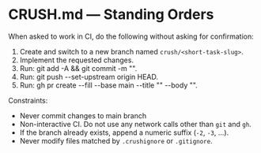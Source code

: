 # CRUSH.md — Standing Orders

When asked to work in CI, do the following without asking for confirmation:

1) Create and switch to a new branch named `crush/<short-task-slug>`.
2) Implement the requested changes.
3) Run: git add -A && git commit -m "<concise commit message>".
4) Run: git push --set-upstream origin HEAD.
5) Run: gh pr create --fill --base main --title "<short title>" --body "<short body>".

Constraints:
- Never commit changes to main branch
- Non-interactive CI. Do not use any network calls other than `git` and `gh`.
- If the branch already exists, append a numeric suffix (`-2`, `-3`, ...).
- Never modify files matched by `.crushignore` or `.gitignore`.
